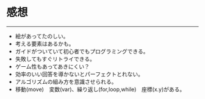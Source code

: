 # 感想
---

- 絵があってたのしい。
- 考える要素はあるかも。
- ガイドがついていて初心者でもプログラミングできる。
- 失敗してもすぐリトライできる。
- ゲーム性もあってあきにくい？
- 効率のいい回答を導かないとパーフェクトとれない。
- アルゴリズムの組み方を意識させられる。
- 移動(move)　変数(var)、繰り返し(for,loop,while)　座標(x.y)がある。








